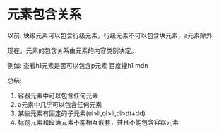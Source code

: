 # 元素包含关系

以前: 块级元素可以包含行级元素，行级元素不可以包含块元素，a元素除外

现在，元素的包含关系由元素的内容类别决定。

例如: 查看h1元素是否可以包含p元素 百度搜h1 mdn

总结:

1. 容器元素中可以包含任何元素
2. a元素中几乎可以包含任何元素
3. 某些元素有固定的子元素(ul>li,ol>li,dl>dt+dd)
4. 标题元素和段落元素不能相互嵌套，并且不能包含容器元素
